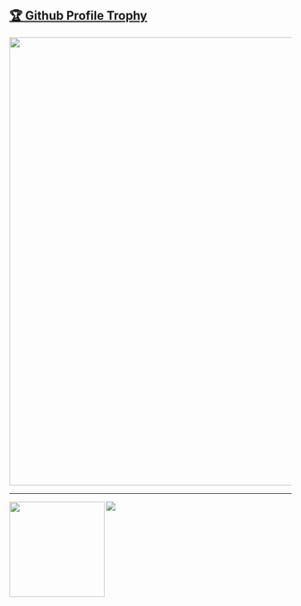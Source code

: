 <a href="https://github.com/ryo-ma/github-profile-trophy"><h2>🏆 Github Profile Trophy</h2></a>
<a href="https://github.com/ryo-ma/github-profile-trophy">
  <img width=800 src="https://github-profile-trophy.vercel.app/?username=BuninSil&theme=radical&column=9&theme=gruvbox&no-frame=true"/>
</a>


---

<div>
  <img height="170" align="left" src="https://github-readme-stats.vercel.app/api?username=BuninSil&theme=radical&count_private=true&include_all_commits=true" />
  <img src="https://github-readme-stats.vercel.app/api/top-langs/?username=BuninSil&layout=compact" />
</div>
